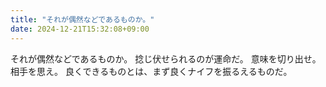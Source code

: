 ```yaml
---
title: "それが偶然などであるものか。"
date: 2024-12-21T15:32:08+09:00
---
```

それが偶然などであるものか。
捻じ伏せられるのが運命だ。
意味を切り出せ。相手を思え。
良くできるものとは、まず良くナイフを振るえるものだ。
